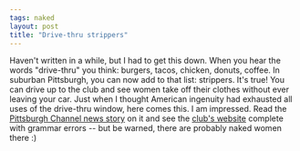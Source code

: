 ```yaml
---
tags: naked
layout: post
title: "Drive-thru strippers"
---
```




Haven't written in a while, but I had to get this down. When you hear the words "drive-thru" you think: burgers, tacos, chicken, donuts, coffee. In suburban Pittsburgh, you can now add to that list: strippers. It's true! You can drive up to the club and see women take off their clothes without ever leaving your car. Just when I thought American ingenuity had exhausted all uses of the drive-thru window, here comes this. I am impressed. Read the <a href="http://www.thepittsburghchannel.com/pit/news/stories/news-20000602-003244.html">Pittsburgh Channel news story</a> on it and see the <a href="http://www.climaxredtop.com">club's website</a> complete with grammar errors -- but be warned, there are probably naked women there :)


